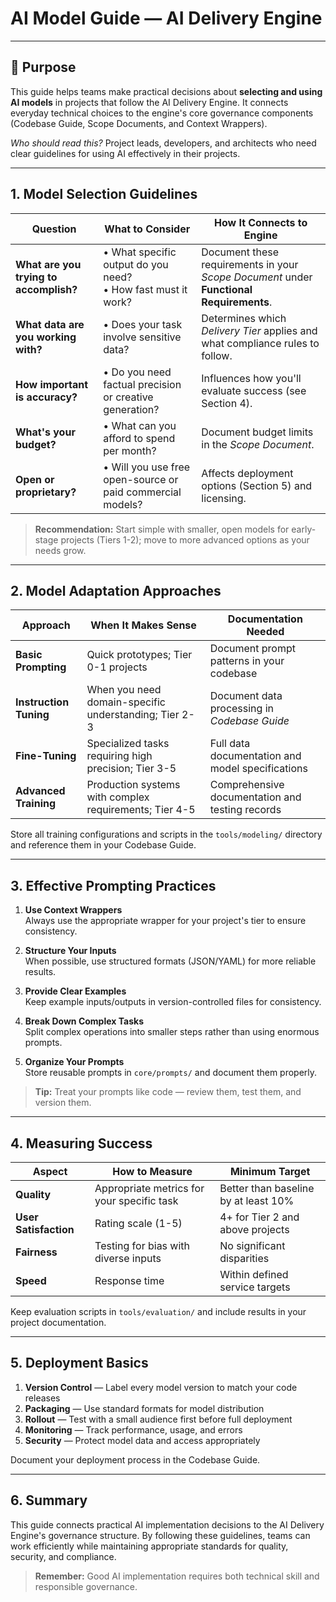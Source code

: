 # **AI Model Guide — AI Delivery Engine**

---

## 🎯 Purpose

This guide helps teams make practical decisions about **selecting and using AI models** in projects that follow the AI Delivery Engine. It connects everyday technical choices to the engine's core governance components (Codebase Guide, Scope Documents, and Context Wrappers).

*Who should read this?* Project leads, developers, and architects who need clear guidelines for using AI effectively in their projects.

---

## 1. Model Selection Guidelines

| Question | What to Consider | How It Connects to Engine |
|-----------|-----------------|-------------------|
| **What are you trying to accomplish?** | • What specific output do you need?<br>• How fast must it work? | Document these requirements in your *Scope Document* under **Functional Requirements**. |
| **What data are you working with?** | • Does your task involve sensitive data? | Determines which *Delivery Tier* applies and what compliance rules to follow. |
| **How important is accuracy?** | • Do you need factual precision or creative generation? | Influences how you'll evaluate success (see Section 4). |
| **What's your budget?** | • What can you afford to spend per month? | Document budget limits in the *Scope Document*. |
| **Open or proprietary?** | • Will you use free open-source or paid commercial models? | Affects deployment options (Section 5) and licensing. |

> **Recommendation:** Start simple with smaller, open models for early-stage projects (Tiers 1-2); move to more advanced options as your needs grow.

---

## 2. Model Adaptation Approaches

| Approach | When It Makes Sense | Documentation Needed |
|----------|------------|------------------|
| **Basic Prompting** | Quick prototypes; Tier 0-1 projects | Document prompt patterns in your codebase |
| **Instruction Tuning** | When you need domain-specific understanding; Tier 2-3 | Document data processing in *Codebase Guide* |
| **Fine-Tuning** | Specialized tasks requiring high precision; Tier 3-5 | Full data documentation and model specifications |
| **Advanced Training** | Production systems with complex requirements; Tier 4-5 | Comprehensive documentation and testing records |

Store all training configurations and scripts in the `tools/modeling/` directory and reference them in your Codebase Guide.

---

## 3. Effective Prompting Practices

1. **Use Context Wrappers**  
   Always use the appropriate wrapper for your project's tier to ensure consistency.
   
2. **Structure Your Inputs**  
   When possible, use structured formats (JSON/YAML) for more reliable results.
   
3. **Provide Clear Examples**  
   Keep example inputs/outputs in version-controlled files for consistency.
   
4. **Break Down Complex Tasks**  
   Split complex operations into smaller steps rather than using enormous prompts.
   
5. **Organize Your Prompts**  
   Store reusable prompts in `core/prompts/` and document them properly.

> **Tip:** Treat your prompts like code — review them, test them, and version them.

---

## 4. Measuring Success

| Aspect | How to Measure | Minimum Target |
|-------|--------|--------------------|
| **Quality** | Appropriate metrics for your specific task | Better than baseline by at least 10% |
| **User Satisfaction** | Rating scale (1-5) | 4+ for Tier 2 and above projects |
| **Fairness** | Testing for bias with diverse inputs | No significant disparities |
| **Speed** | Response time | Within defined service targets |

Keep evaluation scripts in `tools/evaluation/` and include results in your project documentation.

---

## 5. Deployment Basics

1. **Version Control** — Label every model version to match your code releases
2. **Packaging** — Use standard formats for model distribution
3. **Rollout** — Test with a small audience first before full deployment
4. **Monitoring** — Track performance, usage, and errors
5. **Security** — Protect model data and access appropriately

Document your deployment process in the Codebase Guide.

---

## 6. Summary

This guide connects practical AI implementation decisions to the AI Delivery Engine's governance structure. By following these guidelines, teams can work efficiently while maintaining appropriate standards for quality, security, and compliance.

> **Remember:** Good AI implementation requires both technical skill and responsible governance. 